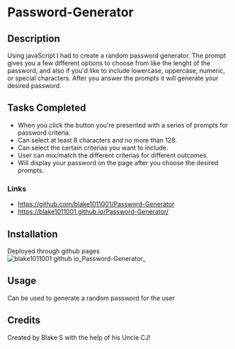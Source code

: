 # Password-Generator

## Description 
Using javaScript I had to create a random password generator. The prompt gives you a few different options to choose from like the lenght of the password, and also if you'd like to include lowercase, uppercase, numeric, or special characters. After you answer the prompts it will generate your desired password.

## Tasks Completed 
* When you click the button you're presented with a series of prompts for password criteria.
* Can select at least 8 characters and no more than 128.
* Can select the certain criterias you want to include.
* User can mix/match the different criterias for different outcomes.
* Will display your password on the page after you choose the desired prompts.

### Links
* https://github.com/blake1011001/Password-Generator
* https://blake1011001.github.io/Password-Generator/

## Installation
Deployed through github pages
![blake1011001 github io_Password-Generator_](https://user-images.githubusercontent.com/121069049/218594603-f54cba97-166b-4fce-aaa5-2e560a70535e.png)

## Usage 
Can be used to generate a random password for the user 

## Credits 
Created by Blake S with the help of his Uncle CJ!
